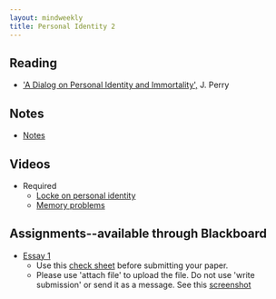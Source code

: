 ```yaml
---
layout: mindweekly
title: Personal Identity 2
---
```


## Reading
+ ['A Dialog on Personal Identity and Immortality',](Perry.pdf) J. Perry


## Notes 
+ [Notes](notes)

## Videos
+ Required
	+ [Locke on personal identity](https://www.youtube.com/playlist?list=PLtKNX4SfKpzW7-RzDGW1pCDR_JTZhVAbj)
	+ [Memory problems](https://www.youtube.com/watch?v=PB2OegI6wvI) 

## Assignments--available through Blackboard
+ [Essay 1](essay)
	+ Use this [check sheet](/resources/check) before submitting your paper. 
	+ Please use 'attach file' to upload the file. Do not use 'write submission' or send it as a message. See this [screenshot](/resources/screenshot.png)
